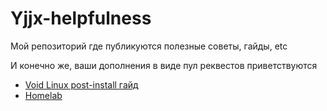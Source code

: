 # Yjjx-helpfulness
Мой репозиторий где публикуются полезные советы, гайды, etc

И конечно же, ваши дополнения в виде пул реквестов приветствуются
- [Void Linux post-install гайд](https://github.com/Yjjx/Yjjx-helpfulness/blob/main/Void_Linux.md)
- [Homelab](https://github.com/Yjjx/Yjjx-helpfulness/tree/main/homelab)
